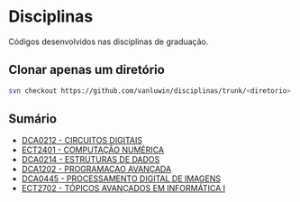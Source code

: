 # Disciplinas

Códigos desenvolvidos nas disciplinas de graduação.

## Clonar apenas um diretório

```bash
svn checkout https://github.com/vanluwin/disciplinas/trunk/<diretorio>
```

## Sumário

* [DCA0212 - CIRCUITOS DIGITAIS](./cd/)
* [ECT2401 - COMPUTAÇÃO NUMÉRICA](./cn/)
* [DCA0214 - ESTRUTURAS DE DADOS](./est_dados/)
* [DCA1202 - PROGRAMAÇAO AVANÇADA](./pa/)
* [DCA0445 - PROCESSAMENTO DIGITAL DE IMAGENS](./pdi/)
* [ECT2702 - TÓPICOS AVANÇADOS EM INFORMÁTICA I](./tai/)
